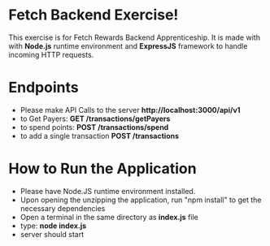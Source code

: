 # Fetch Backend Exercise!

This exercise is for Fetch Rewards Backend Apprenticeship. It is made with with **Node.js** runtime environment and **ExpressJS** framework to handle incoming HTTP requests.


# Endpoints
- Please make API Calls to the server **http://localhost:3000/api/v1**
- to Get Payers: **GET /transactions/getPayers**
- to spend points: **POST /transactions/spend**
- to add a single transaction **POST /transactions**


# How to Run the Application

- Please have Node.JS runtime environment installed.
- Upon opening the unzipping the application, run "npm install" to get the necessary dependencies
- Open a terminal in the same directory as **index.js** file
- type: **node index.js**
- server should start
